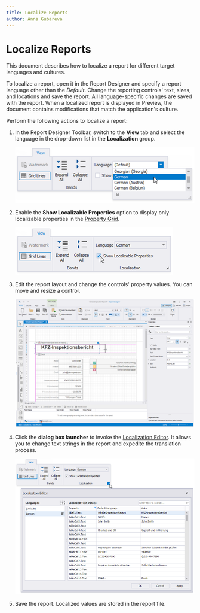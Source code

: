 ```yaml
---
title: Localize Reports
author: Anna Gubareva
---
```

# Localize Reports

This document describes how to localize a report for different target languages and cultures.

To localize a report, open it in the Report Designer and specify a report language other than the _Default_. Change the reporting controls' text, sizes, and locations and save the report. All language-specific changes are saved with the report. When a localized report is displayed in Preview, the document contains modifications that match the application's culture.

Perform the following actions to localize a report:

1. In the Report Designer Toolbar, switch to the **View** tab and select the language in the drop-down list in the **Localization** group.

    ![](../../../images/eurd-localize-report-winforms-eud-ribbon.png)

2. Enable the **Show Localizable Properties** option to display only localizable properties in the [Property Grid](report-designer-tools/ui-panels/property-grid-tabbed-view.md).

    ![](../../../images/eurd-localize-report-winforms-eud-ribbon-checkbox.png)

3. Edit the report layout and change the controls' property values. You can move and resize a control.

    ![](../../../images/eurd-localize-report-winforms-eud-resize.png)

4. Click the **dialog box launcher** to invoke the [Localization Editor](report-designer-tools/localization-editor.md). It allows you to change text strings in the report and expedite the translation process.

    ![](../../../images/eurd-localize-report-winforms-eud-language-editor.png)

5. Save the report. Localized values are stored in the report file.

